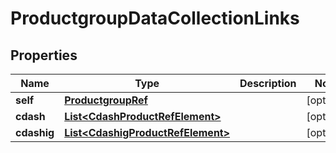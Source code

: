 

# ProductgroupDataCollectionLinks


## Properties

| Name | Type | Description | Notes |
|------------ | ------------- | ------------- | -------------|
|**self** | [**ProductgroupRef**](ProductgroupRef.md) |  |  [optional] |
|**cdash** | [**List&lt;CdashProductRefElement&gt;**](CdashProductRefElement.md) |  |  [optional] |
|**cdashig** | [**List&lt;CdashigProductRefElement&gt;**](CdashigProductRefElement.md) |  |  [optional] |



